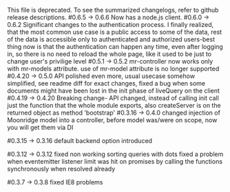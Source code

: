 This file is deprecated. To see the summarized changelogs, refer to github release descriptions.
#0.6.5 -> 0.6.6
    Now has a node.js client.
#0.6.0 -> 0.6.2
    Significant changes to the authentication process. I finally realized, that the most common use case is a public
    access to some of the data, rest of the data is accessible only to authenticated and authorized users-best thing
    now is that the authentication can happen any time, even after logging in, so there is no need to reload the whole
    page, like it used to be just to change user's privilige level
#0.5.1 -> 0.5.2
	mr-controller now works only with mr-models attribute. use of mr-model attribute is no longer supported
#0.4.20 -> 0.5.0
	API polished even more, usual usecase somehow simplified, see readme diff for exact changes,
	fixed a bug when some documents might have been lost in the init phase of liveQuery on the client
#0.4.19 -> 0.4.20
	Breaking change- API changed, instead of calling init call just the function that the whole module exports, 
	also createServer is on the returned object as method 'bootstrap'
#0.3.16 -> 0.4.0
    changed injection of Moonridge model into a controller, before model was/were on scope, now you will get them via DI

#0.3.15 -> 0.3.16
    default backend option introduced

#0.3.12 -> 0.3.12
    fixed non working sorting queries with dots
    fixed a problem when eventemitter listener limit was hit on promises by calling the functions synchronously when resolved already

#0.3.7 -> 0.3.8
    fixed IE8 problems
